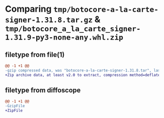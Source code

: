 # Comparing `tmp/botocore-a-la-carte-signer-1.31.8.tar.gz` & `tmp/botocore_a_la_carte_signer-1.31.9-py3-none-any.whl.zip`

## filetype from file(1)

```diff
@@ -1 +1 @@
-gzip compressed data, was "botocore-a-la-carte-signer-1.31.8.tar", last modified: Fri Jul 21 01:22:00 2023, max compression
+Zip archive data, at least v2.0 to extract, compression method=deflate
```

## filetype from diffoscope

```diff
@@ -1 +1 @@
-GzipFile
+ZipFile
```

